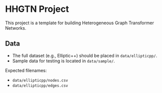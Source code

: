 # HHGTN Project

This project is a template for building Heterogeneous Graph Transformer Networks.

## Data

* The full dataset (e.g., Elliptic++) should be placed in `data/ellipticpp/`.
* Sample data for testing is located in `data/sample/`.

Expected filenames:
* `data/ellipticpp/nodes.csv`
* `data/ellipticpp/edges.csv`
